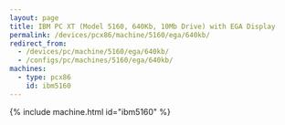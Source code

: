 ```yaml
---
layout: page
title: IBM PC XT (Model 5160, 640Kb, 10Mb Drive) with EGA Display
permalink: /devices/pcx86/machine/5160/ega/640kb/
redirect_from:
  - /devices/pc/machine/5160/ega/640kb/
  - /configs/pc/machines/5160/ega/640kb/
machines:
  - type: pcx86
    id: ibm5160
---
```


{% include machine.html id="ibm5160" %}
